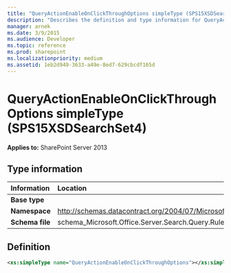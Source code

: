 ```yaml
---
title: "QueryActionEnableOnClickThroughOptions simpleType (SPS15XSDSearchSet4)"
description: "Describes the definition and type information for QueryActionEnableOnClickThroughOptions simpleType (SPS15XSDSearchSet4)."
manager: arnek
ms.date: 3/9/2015
ms.audience: Developer
ms.topic: reference
ms.prod: sharepoint
ms.localizationpriority: medium
ms.assetid: 1eb2d949-3633-a49e-8ed7-629cbcdf165d
---
```


# QueryActionEnableOnClickThroughOptions simpleType (SPS15XSDSearchSet4)

 
  
 **Applies to:** SharePoint Server 2013
  
## Type information

| Information | Location |
|:-----|:-----|
|**Base type**||
|**Namespace**|http://schemas.datacontract.org/2004/07/Microsoft.Office.Server.Search.Query.Rules|
|**Schema file**|schema_Microsoft.Office.Server.Search.Query.Rules.xsd|
   
## Definition

```XML
<xs:simpleType name="QueryActionEnableOnClickThroughOptions"></xs:simpleType>

```


